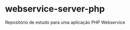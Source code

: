 webservice-server-php
=====================

Repositório de estudo para uma aplicação PHP Webservice
